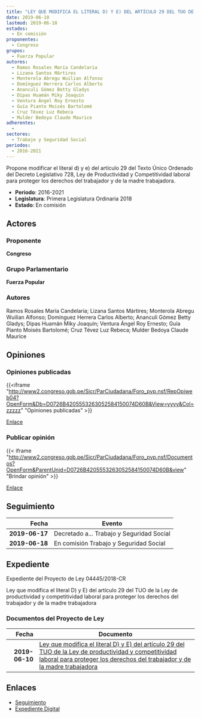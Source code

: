 ```yaml
---
title: "LEY QUE MODIFICA EL LITERAL D) Y E) DEL ARTÍCULO 29 DEL TUO DE LA LEY DE PRODUCTIVIDAD Y COMPETITIVIDAD LABORAL PARA PROTEGER LOS DERECHOS DEL TRABAJADOR Y DE LA MADRE TRABAJADORA"
date: 2019-06-10
lastmod: 2019-06-18
estados: 
  - En comisión
proponentes: 
  - Congreso
grupos: 
  - Fuerza Popular
autores: 
  - Ramos Rosales María Candelaria
  - Lizana Santos Mártires
  - Monterola Abregu Wuilian Alfonso
  - Domínguez Herrera Carlos Alberto
  - Ananculi Gómez Betty Gladys
  - Dipas Huamán Miky Joaquín
  - Ventura Ángel Roy Ernesto
  - Guía Pianto Moisés Bartolomé
  - Cruz Tévez Luz Rebeca
  - Mulder Bedoya Claude Maurice
adherentes: 
  - 
sectores: 
  - Trabajo y Seguridad Social
periodos: 
  - 2016-2021
---
```


Propone modificar el literal d) y e) del artículo 29 del Texto Único Ordenado del Decreto Legislativo 728, Ley de Productividad y Competitividad laboral para proteger los derechos del trabajador y de la madre trabajadora.

- **Periodo**: 2016-2021
- **Legislatura**: Primera Legislatura Ordinaria 2018
- **Estado**: En comisión

## Actores

### Proponente

**Congreso**

### Grupo Parlamentario

**Fuerza Popular**

### Autores

Ramos Rosales María Candelaria; Lizana Santos Mártires; Monterola Abregu Wuilian Alfonso; Domínguez Herrera Carlos Alberto; Ananculi Gómez Betty Gladys; Dipas Huamán Miky Joaquín; Ventura Ángel Roy Ernesto; Guía Pianto Moisés Bartolomé; Cruz Tévez Luz Rebeca; Mulder Bedoya Claude Maurice


## Opiniones

### Opiniones publicadas

{{<iframe "http://www2.congreso.gob.pe/Sicr/ParCiudadana/Foro_pvp.nsf/RepOpiweb04?OpenForm&Db=D0726B4205553263052584150074D60B&View=yyyy&Col=zzzzz" "Opiniones publicadas" >}}

[Enlace](http://www2.congreso.gob.pe/Sicr/ParCiudadana/Foro_pvp.nsf/RepOpiweb04?OpenForm&Db=D0726B4205553263052584150074D60B&View=yyyy&Col=zzzzz)
### Publicar opinión

{{< iframe "http://www2.congreso.gob.pe/Sicr/ParCiudadana/Foro_pvp.nsf/Documentos?OpenForm&ParentUnid=D0726B4205553263052584150074D60B&view" "Brindar opinión" >}}

[Enlace](http://www2.congreso.gob.pe/Sicr/ParCiudadana/Foro_pvp.nsf/Documentos?OpenForm&ParentUnid=D0726B4205553263052584150074D60B&view)

## Seguimiento

| Fecha | Evento |
|------:|--------|
| **2019-06-17** | Decretado a... Trabajo y Seguridad Social|
| **2019-06-18** | En comisión Trabajo y Seguridad Social|


## Expediente

Expediente del Proyecto de Ley 04445/2018-CR

Ley que modifica el literal D) y E) del artículo 29 del TUO de la Ley de productividad y competitividad laboral para proteger los derechos del trabajador y de la madre trabajadora


### Documentos del Proyecto de Ley

| Fecha | Documento |
|------:|--------|
| **2019-06-10** | [Ley que modifica el literal D) y E) del artículo 29 del TUO de la Ley de productividad y competitividad laboral para proteger los derechos del trabajador y de la madre trabajadora](http://www.leyes.congreso.gob.pe/Documentos/2016_2021/Proyectos_de_Ley_y_de_Resoluciones_Legislativas/PL0444520190610..pdf) |

## Enlaces 

- [Seguimiento](http://www2.congreso.gob.pe/Sicr/TraDocEstProc/CLProLey2016.nsf/f7fff46988ca05b1052578e100829cc7/e27a74dfdaffabef05258415007e0c52?OpenDocument)
- [Expediente Digital](http://www2.congreso.gob.pe/Sicr/TraDocEstProc/CLProLey2016.nsf/f7fff46988ca05b1052578e100829cc7/e27a74dfdaffabef05258415007e0c52?OpenDocument&Click=05257FB7005EB655.eb71d0cf91d8294e05256cdf006b5706/$Body/0.1C6C)
